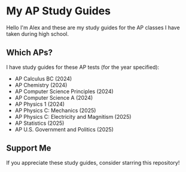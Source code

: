 # My AP Study Guides

Hello I'm Alex and these are my study guides for the AP classes I have taken during high school.

## Which APs?

I have study guides for these AP tests (for the year specified):

- AP Calculus BC (2024)
- AP Chemistry (2024)
- AP Computer Science Principles (2024)
- AP Computer Science A (2024)
- AP Physics 1 (2024)
- AP Physics C: Mechanics (2025) 
- AP Physics C: Electricity and Magnitism (2025)
- AP Statistics (2025)
- AP U.S. Government and Politics (2025)

## Support Me

If you appreciate these study guides, consider starring this repository!